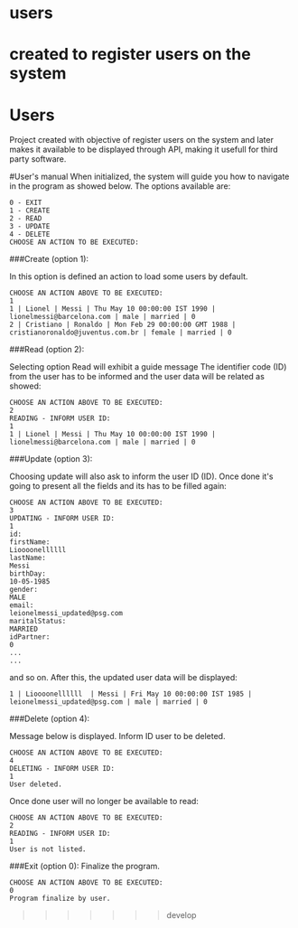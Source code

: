 # users
created to register users on the system
=======
# Users
Project created with objective of register users on the system and later makes it available to be displayed through API, making it usefull for third party software.

#User's manual
When initialized, the system will guide you how to navigate in the program as showed below. The options available are:

    0 - EXIT
    1 - CREATE
    2 - READ
    3 - UPDATE
    4 - DELETE
    CHOOSE AN ACTION TO BE EXECUTED:

###Create (option 1):

In this option is defined an action to load some users by default.

    CHOOSE AN ACTION ABOVE TO BE EXECUTED:
    1
    1 | Lionel | Messi | Thu May 10 00:00:00 IST 1990 | lionelmessi@barcelona.com | male | married | 0
    2 | Cristiano | Ronaldo | Mon Feb 29 00:00:00 GMT 1988 | cristianoronaldo@juventus.com.br | female | married | 0

###Read (option 2):

Selecting option Read will exhibit a guide message The identifier code (ID) from the user has to be informed and the user data will be related as showed:

    CHOOSE AN ACTION ABOVE TO BE EXECUTED:
    2
    READING - INFORM USER ID:
    1
    1 | Lionel | Messi | Thu May 10 00:00:00 IST 1990 | lionelmessi@barcelona.com | male | married | 0

###Update (option 3):

Choosing update will also ask to inform the user ID (ID). Once done it's going to present all the fields and its has to be filled again:

    CHOOSE AN ACTION ABOVE TO BE EXECUTED:
    3
    UPDATING - INFORM USER ID:
    1
    id:
    firstName:
    Lioooonellllll
    lastName:
    Messi
    birthDay:
    10-05-1985
    gender:
    MALE
    email:
    leionelmessi_updated@psg.com
    maritalStatus:
    MARRIED
    idPartner: 
    0
    ...
    ...

and so on. After this, the updated user data will be displayed:

    1 | Lioooonellllll  | Messi | Fri May 10 00:00:00 IST 1985 | leionelmessi_updated@psg.com | male | married | 0

###Delete (option 4):

Message below is displayed. Inform ID user to be deleted.

    CHOOSE AN ACTION ABOVE TO BE EXECUTED:
    4
    DELETING - INFORM USER ID:
    1
    User deleted.

Once done user will no longer be available to read:
        
    CHOOSE AN ACTION ABOVE TO BE EXECUTED:
    2
    READING - INFORM USER ID:
    1
    User is not listed.

###Exit (option 0): Finalize the program. 

    CHOOSE AN ACTION ABOVE TO BE EXECUTED:
    0
    Program finalize by user.   
>>>>>>> develop
